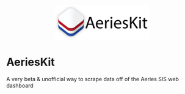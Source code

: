 <!-- PROJECT LOGO -->
<br />
<div align="center">
  <a href="https://github.com/Opus-Aeries/AeriesKit">
    <img src="Assets/Logo-Large-White.png" alt="Logo" width="250">
  </a>
</div>

# AeriesKit

A very beta & unofficial way to scrape data off of the Aeries SIS web dashboard
